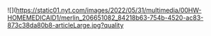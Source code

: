 ![](https://static01.nyt.com/images/2022/05/31/multimedia/00HW-HOMEMEDICAID1/merlin_206651082_84218b63-754b-4520-ac83-873c38da80b8-articleLarge.jpg?quality